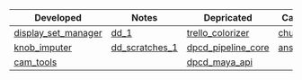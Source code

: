 |Developed|Notes|Depricated|Career|
| - | - | - | - |
| [display_set_manager](https://github.com/barbatulum/display_set_manager)  | [dd_1](https://github.com/barbatulum/notes_dd_200907) | [trello_colorizer](https://github.com/barbatulum/trello_colorizer) | [chungyo](https://github.com/barbatulum/chungyo) |
| [knob_imputer](https://github.com/barbatulum/knob_imputer) | [dd_scratches_1](https://github.com/barbatulum/dd_scratches_1) | [dpcd_pipeline_core](https://github.com/barbatulum/dpcd_pipeline_core) | [ansarpi](https://github.com/barbatulum/ansarpi) |
|[cam_tools](https://github.com/barbatulum/cam_tools) | | [dpcd_maya_api](https://github.com/barbatulum/dpcd_maya_api)  |
